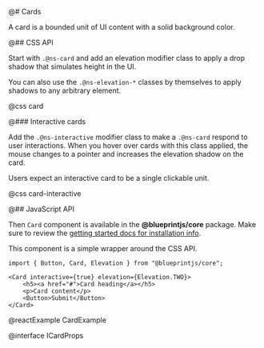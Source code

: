 @# Cards

A card is a bounded unit of UI content with a solid background color.

@## CSS API

Start with `.@ns-card` and add an elevation modifier class to apply a drop
shadow that simulates height in the UI.

You can also use the `.@ns-elevation-*` classes by themselves to apply shadows
to any arbitrary element.

@css card

@### Interactive cards

Add the `.@ns-interactive` modifier class to make a `.@ns-card` respond to user
interactions. When you hover over cards with this class applied, the mouse
changes to a pointer and increases the elevation shadow on the card.

Users expect an interactive card to be a single clickable unit.

@css card-interactive

@## JavaScript API

Then `Card` component is available in the __@blueprintjs/core__ package.
Make sure to review the [getting started docs for installation info](#blueprint/getting-started).

This component is a simple wrapper around the CSS API.

```tsx
import { Button, Card, Elevation } from "@blueprintjs/core";

<Card interactive={true} elevation={Elevation.TWO}>
    <h5><a href="#">Card heading</a></h5>
    <p>Card content</p>
    <Button>Submit</Button>
</Card>
```

@reactExample CardExample

@interface ICardProps
